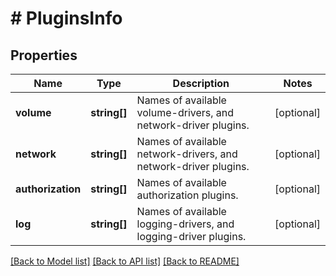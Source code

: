 # # PluginsInfo

## Properties

Name | Type | Description | Notes
------------ | ------------- | ------------- | -------------
**volume** | **string[]** | Names of available volume-drivers, and network-driver plugins. | [optional]
**network** | **string[]** | Names of available network-drivers, and network-driver plugins. | [optional]
**authorization** | **string[]** | Names of available authorization plugins. | [optional]
**log** | **string[]** | Names of available logging-drivers, and logging-driver plugins. | [optional]

[[Back to Model list]](../../README.md#models) [[Back to API list]](../../README.md#endpoints) [[Back to README]](../../README.md)
